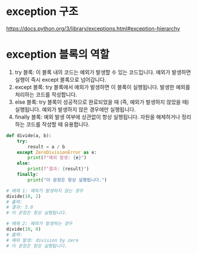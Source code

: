 # exception 구조
https://docs.python.org/3/library/exceptions.html#exception-hierarchy

# exception 블록의 역할
1. try 블록: 이 블록 내의 코드는 예외가 발생할 수 있는 코드입니다. 예외가 발생하면 실행이 즉시 except 블록으로 넘어갑니다.
2. except 블록: try 블록에서 예외가 발생하면 이 블록이 실행됩니다. 발생한 예외를 처리하는 코드를 작성합니다.
3. else 블록: try 블록이 성공적으로 완료되었을 때 (즉, 예외가 발생하지 않았을 때) 실행됩니다. 예외가 발생하지 않은 경우에만 실행됩니다.
4. finally 블록: 예외 발생 여부에 상관없이 항상 실행됩니다. 자원을 해제하거나 정리하는 코드를 작성할 때 유용합니다.


```python
def divide(a, b):
    try:
        result = a / b
    except ZeroDivisionError as e:
        print(f"예외 발생: {e}")
    else:
        print(f"결과: {result}")
    finally:
        print("이 문장은 항상 실행됩니다.")

# 예제 1: 예외가 발생하지 않는 경우
divide(10, 2)
# 출력:
# 결과: 5.0
# 이 문장은 항상 실행됩니다.

# 예제 2: 예외가 발생하는 경우
divide(10, 0)
# 출력:
# 예외 발생: division by zero
# 이 문장은 항상 실행됩니다.
```
